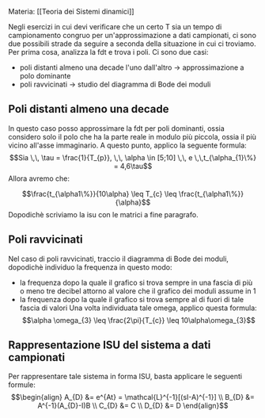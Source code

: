 Materia: [[Teoria dei Sistemi dinamici]]

Negli esercizi in cui devi verificare che un certo T sia un tempo di campionamento congruo per un'approssimazione a dati campionati, ci sono due possibili strade da seguire a seconda della situazione in cui ci troviamo.
Per prima cosa, analizza la fdt e trova i poli. Ci sono due casi:

- poli distanti almeno una decade l'uno dall'altro $\rightarrow$ approssimazione a polo dominante
- poli ravvicinati $\rightarrow$ studio del diagramma di Bode dei moduli
  
## Poli distanti almeno una decade

In questo caso posso approssimare la fdt per poli dominanti, ossia considero solo il polo che ha la parte reale in modulo più piccola, ossia il più vicino all'asse immaginario.
A questo punto, applico la seguente formula:
$$Sia \,\, \tau = \frac{1}{T_{p}}, \,\, \alpha \in [5;10] \,\, e \,\,t_{\alpha_{1}\%} = 4,6\tau$$
Allora avremo che:

$$\frac{t_{\alpha1\%}}{10\alpha} \leq T_{c} \leq \frac{t_{\alpha1\%}}{\alpha}$$
Dopodichè scriviamo la isu con le matrici a fine paragrafo.

## Poli ravvicinati

Nel caso di poli ravvicinati, traccio il diagramma di Bode dei moduli, dopodichè individuo la frequenza in questo modo:
- la frequenza dopo la quale il grafico si trova sempre in una fascia di più o meno tre decibel attorno al valore che il grafico dei moduli assume in 1
- la frequenza dopo la quale il grafico si trova sempre al di fuori di tale fascia di valori
Una volta individuata tale omega, applico questa formula:
$$\alpha \omega_{3} \leq \frac{2\pi}{T_{c}} \leq 10\alpha\omega_{3}$$

## Rappresentazione ISU del sistema a dati campionati

Per rappresentare tale sistema in forma ISU, basta applicare le seguenti formule:
$$\begin{align} A_{D} &= e^{At} = \mathcal{L}^{-1}[(sI-A)^{-1}]  \\ B_{D} &= A^{-1}(A_{D}-I)B  \\ C_{D} &= C  \\ D_{D} &= D \end{align}$$